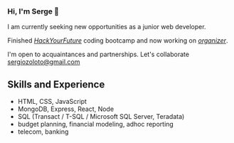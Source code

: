 ### Hi, I'm Serge 👋

I am currently seeking new opportunities as a junior web developer.

Finished [*HackYourFuture*](https://www.hackyourfuture.net/) coding bootcamp
and now working on [*organizer*](https://github.com/organizer-team/organizer).

I'm open to acquaintances and partnerships. Let's collaborate
<sergiozoloto@gmail.com>

## Skills and Experience

- HTML, CSS, JavaScript
- MongoDB, Express, React, Node
- SQL (Transact / T-SQL / Microsoft SQL Server, Teradata)
- budget planning, financial modeling, adhoc reporting
- telecom, banking

